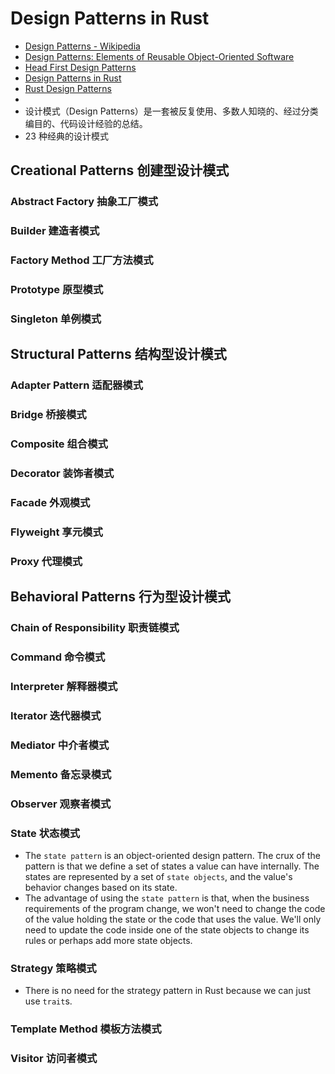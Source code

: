 # Design Patterns in Rust

- [Design Patterns - Wikipedia](https://en.wikipedia.org/wiki/Design_Patterns)
- [Design Patterns: Elements of Reusable Object-Oriented Software](https://www.goodreads.com/book/show/85009.Design_Patterns)
- [Head First Design Patterns](https://www.goodreads.com/book/show/58128.Head_First_Design_Patterns)
- [Design Patterns in Rust](https://refactoring.guru/design-patterns/rust)
- [Rust Design Patterns](https://rust-unofficial.github.io/patterns/)
-
- 设计模式（Design Patterns）是一套被反复使用、多数人知晓的、经过分类编目的、代码设计经验的总结。
- 23 种经典的设计模式

## Creational Patterns 创建型设计模式

### Abstract Factory 抽象工厂模式

### Builder 建造者模式

### Factory Method 工厂方法模式

### Prototype 原型模式

### Singleton 单例模式

## Structural Patterns 结构型设计模式

### Adapter Pattern 适配器模式

### Bridge 桥接模式

### Composite 组合模式

### Decorator 装饰者模式

### Facade 外观模式

### Flyweight 享元模式

### Proxy 代理模式

## Behavioral Patterns 行为型设计模式

### Chain of Responsibility 职责链模式

### Command 命令模式

### Interpreter 解释器模式

### Iterator 迭代器模式

### Mediator 中介者模式

### Memento 备忘录模式

### Observer 观察者模式

### State 状态模式

- The `state pattern` is an object-oriented design pattern. The crux of the pattern is that we define a set of states a value can have internally. The states are represented by a set of `state objects`, and the value's behavior changes based on its state.
- The advantage of using the `state pattern` is that, when the business requirements of the program change, we won't need to change the code of the value holding the state or the code that uses the value. We'll only need to update the code inside one of the state objects to change its rules or perhaps add more state objects.

### Strategy 策略模式

- There is no need for the strategy pattern in Rust because we can just use `trait`s.

### Template Method 模板方法模式

### Visitor 访问者模式
